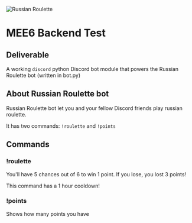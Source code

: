 ![Russian Roulette](https://github.com/gweinbach/russian-roulette/actions/workflows/main.yml/badge.svg)

# MEE6 Backend Test

## Deliverable

A working `discord` python Discord bot module that powers the Russian Roulette bot (written in bot.py)

## About Russian Roulette bot

Russian Roulette bot let you and your fellow Discord friends play russian roulette.

It has two commands: `!roulette` and `!points`

## Commands

### !roulette

You'll have 5 chances out of 6 to win 1 point. If you lose, you lost 3 points!

This command has a 1 hour cooldown!

### !points

Shows how many points you have
